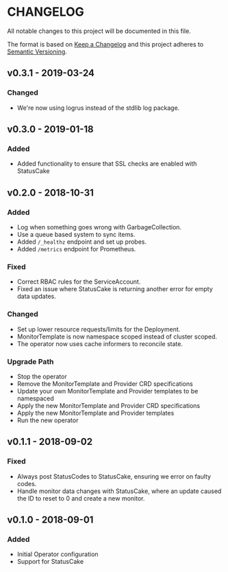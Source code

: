 # CHANGELOG

All notable changes to this project will be documented in this file.

The format is based on [Keep a Changelog](http://keepachangelog.com/)
and this project adheres to [Semantic Versioning](http://semver.org/).

## v0.3.1 - 2019-03-24

### Changed

- We're now using logrus instead of the stdlib log package.

## v0.3.0 - 2019-01-18

### Added

- Added functionality to ensure that SSL checks are enabled with StatusCake

## v0.2.0 - 2018-10-31

### Added

- Log when something goes wrong with GarbageCollection.
- Use a queue based system to sync items.
- Added `/_healthz` endpoint and set up probes.
- Added `/metrics` endpoint for Prometheus.

### Fixed

- Correct RBAC rules for the ServiceAccount.
- Fixed an issue where StatusCake is returning another error for empty data updates.

### Changed

- Set up lower resource requests/limits for the Deployment.
- MonitorTemplate is now namespace scoped instead of cluster scoped.
- The operator now uses cache informers to reconcile state.

### Upgrade Path

- Stop the operator
- Remove the MonitorTemplate and Provider CRD specifications
- Update your own MonitorTemplate and Provider templates to be namespaced
- Apply the new MonitorTemplate and Provider CRD specifications
- Apply the new MonitorTemplate and Provider templates
- Run the new operator

## v0.1.1 - 2018-09-02

### Fixed

- Always post StatusCodes to StatusCake, ensuring we error on faulty codes.
- Handle monitor data changes with StatusCake, where an update caused the ID to reset to 0 and create a new monitor.

## v0.1.0 - 2018-09-01

### Added

- Initial Operator configuration
- Support for StatusCake
